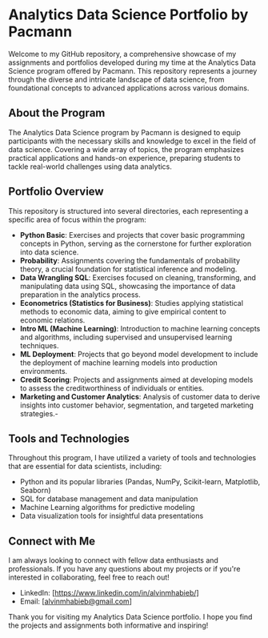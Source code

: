 # Analytics Data Science Portfolio by Pacmann

Welcome to my GitHub repository, a comprehensive showcase of my assignments and portfolios developed during my time at the Analytics Data Science program offered by Pacmann. This repository represents a journey through the diverse and intricate landscape of data science, from foundational concepts to advanced applications across various domains.

## About the Program

The Analytics Data Science program by Pacmann is designed to equip participants with the necessary skills and knowledge to excel in the field of data science. Covering a wide array of topics, the program emphasizes practical applications and hands-on experience, preparing students to tackle real-world challenges using data analytics.

## Portfolio Overview

This repository is structured into several directories, each representing a specific area of focus within the program:
- **Python Basic**: Exercises and projects that cover basic programming concepts in Python, serving as the cornerstone for further exploration into data science.
- **Probability**: Assignments covering the fundamentals of probability theory, a crucial foundation for statistical inference and modeling.
- **Data Wrangling SQL**: Exercises focused on cleaning, transforming, and manipulating data using SQL, showcasing the importance of data preparation in the analytics process.
- **Econometrics (Statistics for Business)**: Studies applying statistical methods to economic data, aiming to give empirical content to economic relations.
- **Intro ML (Machine Learning)**: Introduction to machine learning concepts and algorithms, including supervised and unsupervised learning techniques.
- **ML Deployment**: Projects that go beyond model development to include the deployment of machine learning models into production environments.
- **Credit Scoring**: Projects and assignments aimed at developing models to assess the creditworthiness of individuals or entities.
- **Marketing and Customer Analytics**: Analysis of customer data to derive insights into customer behavior, segmentation, and targeted marketing strategies.- 

## Tools and Technologies

Throughout this program, I have utilized a variety of tools and technologies that are essential for data scientists, including:

- Python and its popular libraries (Pandas, NumPy, Scikit-learn, Matplotlib, Seaborn)
- SQL for database management and data manipulation
- Machine Learning algorithms for predictive modeling
- Data visualization tools for insightful data presentations

## Connect with Me

I am always looking to connect with fellow data enthusiasts and professionals. If you have any questions about my projects or if you're interested in collaborating, feel free to reach out!

- LinkedIn: [https://www.linkedin.com/in/alvinmhabieb/]
- Email: [alvinmhabieb@gmail.com]

Thank you for visiting my Analytics Data Science portfolio. I hope you find the projects and assignments both informative and inspiring!
